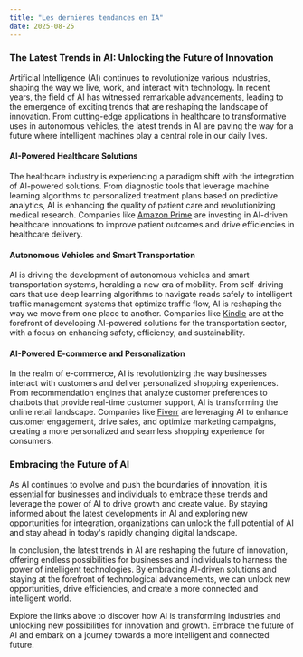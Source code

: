 ```yaml
---
title: "Les dernières tendances en IA"
date: 2025-08-25
---
```


### The Latest Trends in AI: Unlocking the Future of Innovation

Artificial Intelligence (AI) continues to revolutionize various industries, shaping the way we live, work, and interact with technology. In recent years, the field of AI has witnessed remarkable advancements, leading to the emergence of exciting trends that are reshaping the landscape of innovation. From cutting-edge applications in healthcare to transformative uses in autonomous vehicles, the latest trends in AI are paving the way for a future where intelligent machines play a central role in our daily lives.

#### AI-Powered Healthcare Solutions
The healthcare industry is experiencing a paradigm shift with the integration of AI-powered solutions. From diagnostic tools that leverage machine learning algorithms to personalized treatment plans based on predictive analytics, AI is enhancing the quality of patient care and revolutionizing medical research. Companies like [Amazon Prime](https://www.amazon.fr/amazonprime?_encoding=UTF8&primeCampaignId=prime_assoc_ft&tag=zenzen0d-21France) are investing in AI-driven healthcare innovations to improve patient outcomes and drive efficiencies in healthcare delivery.

#### Autonomous Vehicles and Smart Transportation
AI is driving the development of autonomous vehicles and smart transportation systems, heralding a new era of mobility. From self-driving cars that use deep learning algorithms to navigate roads safely to intelligent traffic management systems that optimize traffic flow, AI is reshaping the way we move from one place to another. Companies like [Kindle](https://www.amazon.fr/kindle-dbs/hz/signup?tag=zenzen0d-21France) are at the forefront of developing AI-powered solutions for the transportation sector, with a focus on enhancing safety, efficiency, and sustainability.

#### AI-Powered E-commerce and Personalization
In the realm of e-commerce, AI is revolutionizing the way businesses interact with customers and deliver personalized shopping experiences. From recommendation engines that analyze customer preferences to chatbots that provide real-time customer support, AI is transforming the online retail landscape. Companies like [Fiverr](https://go.fiverr.com/visit/?bta=1071918&brand=fiverrmarketplace) are leveraging AI to enhance customer engagement, drive sales, and optimize marketing campaigns, creating a more personalized and seamless shopping experience for consumers.

### Embracing the Future of AI
As AI continues to evolve and push the boundaries of innovation, it is essential for businesses and individuals to embrace these trends and leverage the power of AI to drive growth and create value. By staying informed about the latest developments in AI and exploring new opportunities for integration, organizations can unlock the full potential of AI and stay ahead in today's rapidly changing digital landscape.

In conclusion, the latest trends in AI are reshaping the future of innovation, offering endless possibilities for businesses and individuals to harness the power of intelligent technologies. By embracing AI-driven solutions and staying at the forefront of technological advancements, we can unlock new opportunities, drive efficiencies, and create a more connected and intelligent world.

Explore the links above to discover how AI is transforming industries and unlocking new possibilities for innovation and growth. Embrace the future of AI and embark on a journey towards a more intelligent and connected future.